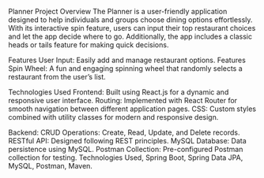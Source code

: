 Planner Project
Overview
The Planner is a user-friendly application designed to help individuals and groups choose dining options effortlessly. With its interactive spin feature, users can input their top restaurant choices and let the app decide where to go. Additionally, the app includes a classic heads or tails feature for making quick decisions.

Features
User Input: Easily add and manage restaurant options.
Features
Spin Wheel: A fun and engaging spinning wheel that randomly selects a restaurant from the user’s list.

Technologies Used
Frontend: Built using React.js for a dynamic and responsive user interface.
Routing: Implemented with React Router for smooth navigation between different application pages.
CSS: Custom styles combined with utility classes for modern and responsive design.

Backend: CRUD Operations: Create, Read, Update, and Delete records.
RESTful API: Designed following REST principles.
MySQL Database: Data persistence using MySQL.
Postman Collection: Pre-configured Postman collection for testing.
Technologies Used, Spring Boot, Spring Data JPA, MySQL, Postman, Maven.
